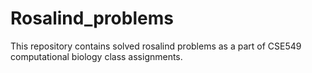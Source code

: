 # Rosalind_problems
This repository contains solved rosalind problems as a part of CSE549 computational biology class assignments.
